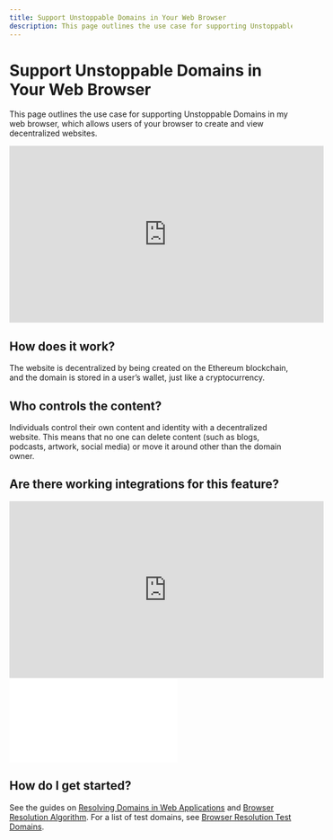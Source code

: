 ```yaml
---
title: Support Unstoppable Domains in Your Web Browser
description: This page outlines the use case for supporting Unstoppable Domains in your web browser.
---
```


# Support Unstoppable Domains in Your Web Browser

This page outlines the use case for supporting Unstoppable Domains in my web browser, which allows users of your browser to create and view decentralized websites. 

<iframe width="560" height="315" src="https://www.youtube.com/embed/_aIf4Nac6DU" title="YouTube video player" frameborder="0" allow="accelerometer; autoplay; clipboard-write; encrypted-media; gyroscope; picture-in-picture" allowfullscreen></iframe>

## How does it work?

The website is decentralized by being created on the Ethereum blockchain, and the domain is stored in a user’s wallet, just like a cryptocurrency. 

## Who controls the content? 

Individuals control their own content and identity with a decentralized website. This means that no one can delete content (such as blogs, podcasts, artwork, social media) or move it around other than the domain owner. 

## Are there working integrations for this feature? 

<iframe width="560" height="315" src="https://www.youtube.com/embed/cxeik-xgtYg" title="YouTube video player" frameborder="0" allow="accelerometer; autoplay; clipboard-write; encrypted-media; gyroscope; picture-in-picture" allowfullscreen></iframe>

<embed src="/snippets/_compatible-browsers.md" />

## How do I get started? 

See the guides on [Resolving Domains in Web Applications](../developer-toolkit/resolve-domains-in-web-applications.md) and [Browser Resolution Algorithm](../developer-toolkit/resolve-domains-browser/browser-resolution-algorithm.md). For a list of test domains, see [Browser Resolution Test Domains](../developer-toolkit/resolve-domains-browser/test-domains.md).